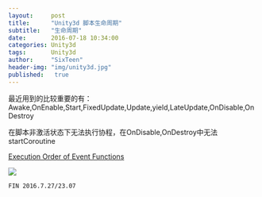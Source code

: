 ```yaml
---
layout:     post
title:      "Unity3d 脚本生命周期"
subtitle:   "生命周期"
date:       2016-07-18 10:34:00
categories: Unity3d
tags:       Unity3d
author:     "SixTeen"
header-img: "img/unity3d.jpg"
published:   true
---
```


最近用到的比较重要的有：Awake,OnEnable,Start,FixedUpdate,Update,yield,LateUpdate,OnDisable,OnDestroy

在脚本非激活状态下无法执行协程，在OnDisable,OnDestroy中无法startCoroutine

[Execution Order of Event Functions](http://docs.unity3d.com/Manual/ExecutionOrder.html)

![](/img/unity3d/daylearning/7.18/life.png)

    FIN 2016.7.27/23.07